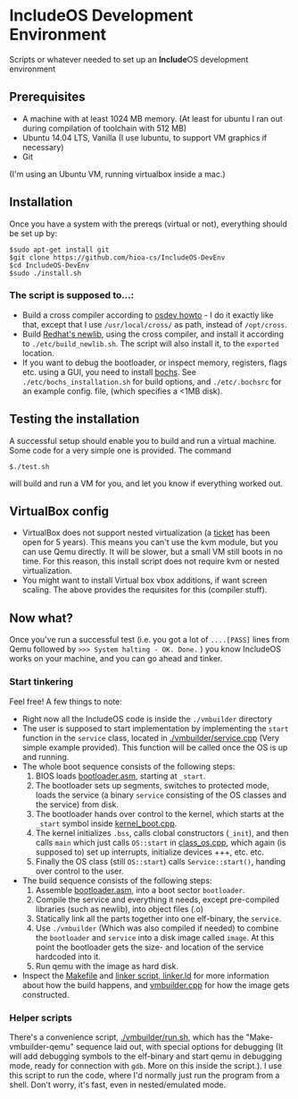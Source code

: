 IncludeOS Development Environment
================================================

Scripts or whatever needed to set up an **Include**OS development environment


## Prerequisites 
  * A machine with at least 1024 MB memory. (At least for ubuntu I ran out during compilation of toolchain with 512 MB)
  * Ubuntu 14.04 LTS, Vanilla (I use lubuntu, to support VM graphics if necessary)
  * Git

(I'm using an Ubuntu VM, running virtualbox inside a mac.)

## Installation

Once you have a system with the prereqs (virtual or not), everything should be set up by:

    $sudo apt-get install git
    $git clone https://github.com/hioa-cs/IncludeOS-DevEnv
    $cd IncludeOS-DevEnv
    $sudo ./install.sh

### The script is supposed to...:
* Build a cross compiler according to [osdev howto](http://wiki.osdev.org/GCC_Cross-Compiler) - I do it exactly like that, except that I use `/usr/local/cross/` as path, instead of `/opt/cross`. 
* Build [Redhat's newlib](https://sourceware.org/newlib/), using the cross compiler, and install it according to `./etc/build_newlib.sh`. The script will also install it, to the `exported` location.
* If you want to debug the bootloader, or inspect memory, registers, flags etc. using a GUI, you need to install [bochs](http://bochs.sourceforge.net/). See `./etc/bochs_installation.sh` for build options, and `./etc/.bochsrc` for an example config. file, (which specifies a <1MB disk).


## Testing the installation

A successful setup should enable you to build and run a virtual machine. Some code for a very simple one is provided. The command

    $./test.sh 

will build and run a VM for you, and let you know if everything worked out. 

## VirtualBox config
  * VirtualBox does not support nested virtualization (a [ticket](https://www.virtualbox.org/ticket/4032) has been open for 5 years). This means you can't use the kvm module, but you can use Qemu directly. It will be slower, but a small VM still boots in no time. For this reason, this install script does not require kvm or nested virtualization.
  * You might want to install Virtual box vbox additions, if want screen scaling. The above provides the requisites for this (compiler stuff). 


## Now what?
Once you've run a successful test (i.e. you got a lot of `....[PASS]` lines from Qemu followed by `>>> System halting - OK. Done.` ) you know IncludeOS works on your machine, and you can go ahead and tinker. 

### Start tinkering
Feel free! A few things to note:

* Right now all the IncludeOS code is inside the `./vmbuilder` directory
* The user is supposed to start implementation by implementing the `start` function in the `service` class, located in [./vmbuilder/service.cpp](./vmbuilder/service.cpp) (Very simple example provided). This function will be called once the OS is up and running. 
* The whole boot sequence consists of the following steps:
  1. BIOS loads [bootloader.asm](./vmbuilder/bootloader.asm), starting at `_start`. 
  2. The bootloader sets up segments, switches to protected mode, loads the service (a binary `service` consisting of the OS classes and the service) from disk.
  3. The bootloader hands over control to the kernel, which starts at the `_start` symbol inside [kernel_boot.cpp](kernel_boot.cpp). 
  4. The kernel initializes `.bss`, calls clobal constructors (`_init`), and then calls `main` which just calls `OS::start` in [class_os.cpp](./vmbuilder/class_os.cpp), which again (is supposed to) set up interrupts, initialize devices +++, etc. etc.
  5. Finally the OS class (still `OS::start`) calls `Service::start()`, handing over control to the user.
* The build sequence consists of the following steps:
  1. Assemble [bootloader.asm](./vmbuilder/bootloader.asm), into a boot sector `bootloader`.
  2. Compile the service and everything it needs, except pre-compiled libraries (such as newlib), into object files (.o)
  3. Statically link all the parts together into one elf-binary, the `service`.
  4. Use `./vmbuilder` (Which was also compiled if needed) to combine the `bootloader` and `service` into a disk image called `image`. At this point the bootloader gets the size- and location of the service hardcoded into it.
  5. Run qemu with the image as hard disk.
* Inspect the [Makefile](./vmbuilder/Makefile) and [linker script, linker.ld](./vmbuilder/linker.ld) for more information about how the build happens, and [vmbuilder.cpp](./vmbuilder/vmbuilder.cpp) for how the image gets constructed.

### Helper scripts
There's a convenience script, [./vmbuilder/run.sh](./vmbuilder/run.sh), which has the "Make-vmbuilder-qemu" sequence laid out, with special options for debugging (It will add debugging symbols to the elf-binary and start qemu in debugging mode, ready for connection with `gdb`. More on this inside the script.). I use this script to run the code, where I'd normally just run the program from a shell. Don't worry, it's fast, even in nested/emulated mode.
